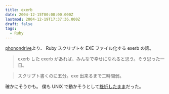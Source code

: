 ```yaml
---
title: exerb
date: 2004-12-15T00:00:00.000Z
lastmod: 2004-12-19T17:37:36.000Z
draft: false
tags:
  - Ruby
---
```


[phonondrive](http://phonondrive.com/20041214.html#p01)より、 Ruby スクリプトを EXE ファイル化する exerb の話。

> exerb した exerb があれば、みんなで幸せになれると思う。そう思った一日。

> スクリプト書くのに五分。exe 出来るまで二時間弱。

確かにそうかも。 僕も UNIX で動かそうとして[挫折したまま](http://www.machu.jp/note/index.php?1093943866.txt)だった。
